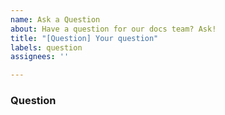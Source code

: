 ```yaml
---
name: Ask a Question
about: Have a question for our docs team? Ask!
title: "[Question] Your question"
labels: question
assignees: ''

---
```


### Question

